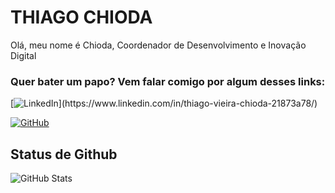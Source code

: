 
# THIAGO CHIODA

Olá, meu nome é Chioda, Coordenador de Desenvolvimento e Inovação Digital

### Quer bater um papo? Vem falar comigo por algum desses links:

[![LinkedIn](https://img.shields.io/badge/Linkedin_(Thiago_Chioda)-0077B5?style=for-the-badge&logo=linkedin&logoColor=white)](https://www.linkedin.com/in/thiago-vieira-chioda-21873a78/)

[![GitHub](https://img.shields.io/badge/GitHub_(Chioda)-100000?style=for-the-badge&logo=github&logoColor=white)](https://github.com/Chioda)

## Status de Github

![GitHub Stats](https://github-readme-stats.vercel.app/api?username=Chioda&theme=transparent&bg_color=000&border_color=30A3DC&show_icons=true&icon_color=30A3DC&title_color=E94D5F&text_color=FFF)
